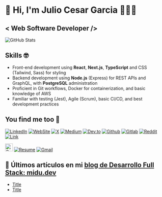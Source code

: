 # 👋 Hi, I'm Julio Cesar Garcia 👨🏻‍💻

## < Web Software Developer />

![GitHub Stats](https://github-readme-stats.vercel.app/api?username=juliogarciape&show_icons=true&locale=en&theme=dark#gh-dark-mode-only)

## Skills :nerd_face:

- Front-end development using **React**, **Next.js**, **TypeScript** and CSS (Tailwind, Sass) for styling
- Backend development using **Node.js** (Express) for REST APIs and GraphQL, with **PostgreSQL** administration
- Proficient in Git workflows, Docker for containerization, and basic knowledge of AWS
- Familiar with testing (Jest), Agile (Scrum), basic CI/CD, and best development practices

## You find me too :busts_in_silhouette: 

[![LinkedIn](https://img.shields.io/badge/LinkedIn-Julio_Cesar_Garcia-0077B5?style=for-the-badge&logo=linkedin&logoColor=white&labelColor=101010)](https://www.linkedin.com/in/juliogarciape)
[![WebSite](https://img.shields.io/badge/WebSite-juliogarciape.live-39E09B?style=for-the-badge&logo=dev.to&logoColor=white&labelColor=101010)](https://juliogarciape.live)
[![X](https://img.shields.io/badge/Twitter-@juliogarciape-1DA1F2?style=for-the-badge&logo=x&logoColor=white&labelColor=101010)](https://x.com/juliogarciape_)
[![Medium](https://img.shields.io/badge/Medium-@juliogarciape-FF4500?style=for-the-badge&logo=medium&logoColor=white&labelColor=101010)]()
[![Dev.to](https://img.shields.io/badge/Dev.to-@juliogarciape-1DA1F2?style=for-the-badge&logo=dev.to&logoColor=white&labelColor=101010)]()
[![Github](https://img.shields.io/badge/Alternate-@juliogarciamelgarejo-FF4500?style=for-the-badge&logo=github&logoColor=white&labelColor=101010)]()
[![Gitlab](https://img.shields.io/badge/Gitlab-@juliogarciamelgarejo-fca326?style=for-the-badge&logo=gitlab&logoColor=white&labelColor=101010)]()
[![Reddit](https://img.shields.io/badge/Reddit-juliogarciape-FF4500?style=for-the-badge&logo=reddit&logoColor=white&labelColor=101010)]()
[![Link](https://img.shields.io/badge/Links-moure.dev-39E09B?style=for-the-badge&logo=Linktree&logoColor=white&labelColor=101010)](https://mouredev.com)

[<img src="https://img.shields.io/badge/Gmail-FF4500?logo=gmail&logoColor=white" alt="Gmail logo" title="Gmail" height="25"/>](mailto:juliogarciamelgarejo@gmail.com)
[![Resume](https://img.shields.io/badge/Resume-Julio_Garcia-39E09B?style=for-the-badge&logo=Linktree&logoColor=white&labelColor=101010)]()
[![Gmail](https://img.shields.io/badge/Gmail-juliogarciamelgarejo-D14836?style=for-the-badge&logo=Linktree&logoColor=white&labelColor=101010)]()


## 📝 Últimos artículos en mi [blog de Desarrollo Full Stack: midu.dev](https://midu.dev)

- [Title](https://)
- [Title](https://)
